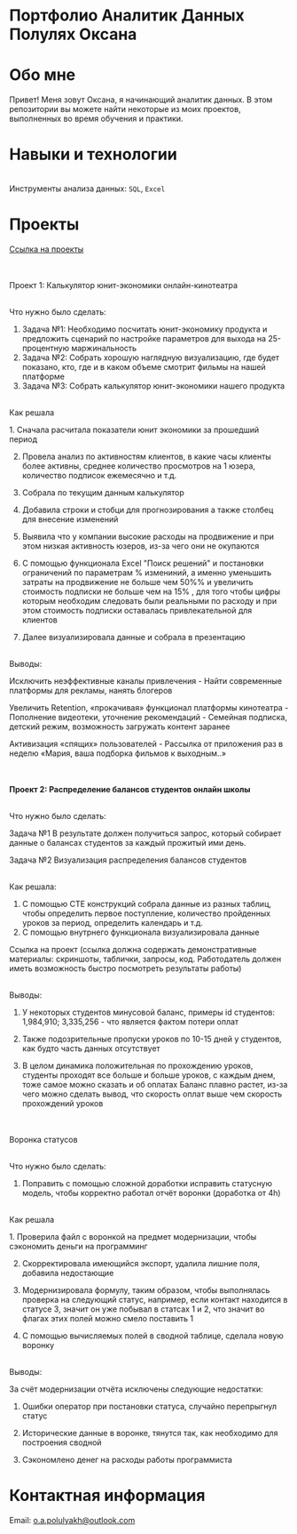 # Портфолио Аналитик Данных Полулях Оксана
 
# Обо мне 
Привет! Меня зовут Оксана, я начинающий аналитик данных. В этом репозитории вы можете найти некоторые из моих проектов, выполненных во время обучения и практики.

# Навыки и технологии
<br> Инструменты анализа данных: ``SQL``, ``Excel``


# Проекты
<a href=https://drive.google.com/drive/u/1/folders/1pWK18ix3xNkqH6xQMUXCFGgfKg-gYe5C>Ссылка на проекты</a>


<p><br><br>Проект 1: Калькулятор юнит-экономики онлайн-кинотеатра</p>

<br>Что нужно было сделать:

<ol> 

 <li>Задача №1: Необходимо посчитать юнит-экономику продукта и предложить сценарий по настройке параметров для выхода на 25-процентную маржинальность</li>
 <li>Задача №2: Собрать хорошую наглядную визуализацию, где будет показано, кто, где и в каком объеме смотрит фильмы на нашей платформе</li>
 <li>Задача №3: Собрать калькулятор юнит-экономики нашего продукта

</ol>

<p><br>Как решала <p>
1. Сначала расчитала показатели юнит экономики за прошедший период
 
2. Провела анализ по активностям клиентов, в какие часы клиенты более активны, среднее количество просмотров на 1 юзера, количество подписок ежемесячно и т.д.
 
3. Собрала по текущим данным калькулятор
 
4. Добавила строки и стобци для прогнозирования а также столбец для внесение изменений
 
5. Выявила что у компании высокие расходы на продвижение и при этом низкая активность юзеров, из-за чего они не окупаются
 
6. С помощью функционала Excel "Поиск решений" и постановки ограничений по параметрам % измениний, а именно уменьшить затраты на продвижение не больше чем 50%% и увеличить стоимость подписки не больше чем на 15% , для того чтобы цифры которым необходим следовать были реальными по расходу и при этом стоимость подписки оставалась привлекательной для клиентов

7. Далее визуализировала данные и собрала в презентацию



<br>Выводы:

Исключить неэффективные каналы привлечения - Найти современные платформы для рекламы, нанять блогеров

Увеличить Retention, «прокачивая» функционал платформы кинотеатра - Пополнение видеотеки, уточнение рекомендаций - Семейная подписка, детский режим, возможность загружать контент заранее

Активизация «спящих» пользователей - Рассылка от приложения раз в неделю «Мария, ваша подборка фильмов к выходным..»


<br><br>**Проект 2: Распределение балансов студентов онлайн школы**

<br>Что нужно было сделать:

Задача №1 В результате должен получиться запрос, который собирает данные о балансах студентов за каждый прожитый ими день.

Задача №2 Визуализация распределения балансов студентов

<br>Как решала: 

1. С помощью CTE конструкций собрала данные из разных таблиц, чтобы определить первое поступление, количество пройденных уроков за период, определить календарь и т.д.
2. С помощью внутрнего функционала визуализировала данные

Ссылка на проект (ссылка должна содержать демонстративные материалы: скриншоты, таблички, запросы, код. Работодатель должен иметь возможность быстро посмотреть результаты работы)

<br>Выводы:

1. У некоторых студентов минусовой баланс, примеры id студентов: 1,984,910; 3,335,256 - что является фактом потери оплат

2. Также подозрительные пропуски уроков по 10-15 дней у студентов, как будто часть данных отсутствует

3. В целом динамика положительная по прохождению уроков, студенты проходят все больше и больше уроков, с каждым днем, тоже самое можно сказать и об оплатах
Баланс плавно растет, из-за чего можно сделать вывод, что скорость оплат выше чем скорость прохождений уроков

<p><br><br> Воронка статусов</p>

<br>Что нужно было сделать:

<ol> 

 <li>Поправить с помощью сложной доработки исправить статусную модель, чтобы корректно работал отчёт воронки (доработка от 4h)

</ol>

<p><br>Как решала <p>
1. Проверила файл с воронкой на предмет модернизации, чтобы сэкономить деньги на программинг
 
2. Скорректировала имеющийся экспорт, удалила лишние поля, добавила недостающие
 
3. Модернизировала формулу, таким образом, чтобы выполнялась проверка на следующий статус, например, если контакт находится в статусе 3, значит он уже побывал в статсах 1 и 2, что значит во флагах этих полей можно смело поставить 1
 
4. С помощью вычисляемых полей в сводной таблице, сделала новую воронку



<br>Выводы:

За счёт модернизации отчёта исключены следующие недостатки:
1. Ошибки оператор при постановки статуса, случайно перепрыгнул статус
   
2. Исторические данные в воронке, тянутся так, как необходимо для построения сводной

3. Сэкономлено денег на расходы работы программиста

 
# Контактная информация
 
Email: o.a.polulyakh@outlook.com


